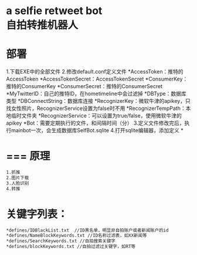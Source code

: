 a selfie retweet bot<br>
自拍转推机器人
===
部署
===

1.下载EXE中的全部文件
2.修改default.conf定义文件
*AccessToken：推特的AccessToken
*AccessTokenSecret：AccessTokenSecret
*ConsumerKey：推特的ConsumerKey
*ConsumerSecret：推特的ConsumerSecret
*MyTwitterID：自己的推特ID，在hometimeline中会过滤掉
*DBType：数据库类型
*DBConnectString：数据库连接
*RecognizerKey：微软牛津的apikey，只找女性照片，RecognizerService设置为false时不用
*RecognizerTempPath：本地临时文件夹
*RecognizerService：可以设置为true/false，使用微软牛津的apikey
*Bot：需要定期执行的文件，和间隔时间（分）
3.定义文件修改完后，执行mainbot一次，会生成数据库SelfBot.sqlite
4.打开sqlite编辑器，添加定义
*

===
原理
===
```markdown
1.抓推
2.图片下载
3.人脸识别
4.转推
```

关键字列表：<br>
===
```markdown
*defines/IDBlackList.txt  //ID黑名单，明显非自拍账户或者新闻账户的id
*defines/NameBlockKeywords.txt //ID名称过滤表，如XX新闻等
*defines/SearchKeywords.txt //自拍搜索关键字
*defines/blockKeywords.txt //自拍过滤过关键字，如RT等
```
